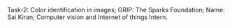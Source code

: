 Task-2: Color identification in images;
GRIP: The Sparks Foundation;
Name: Sai Kiran;
Computer vision and Internet of things Intern.

